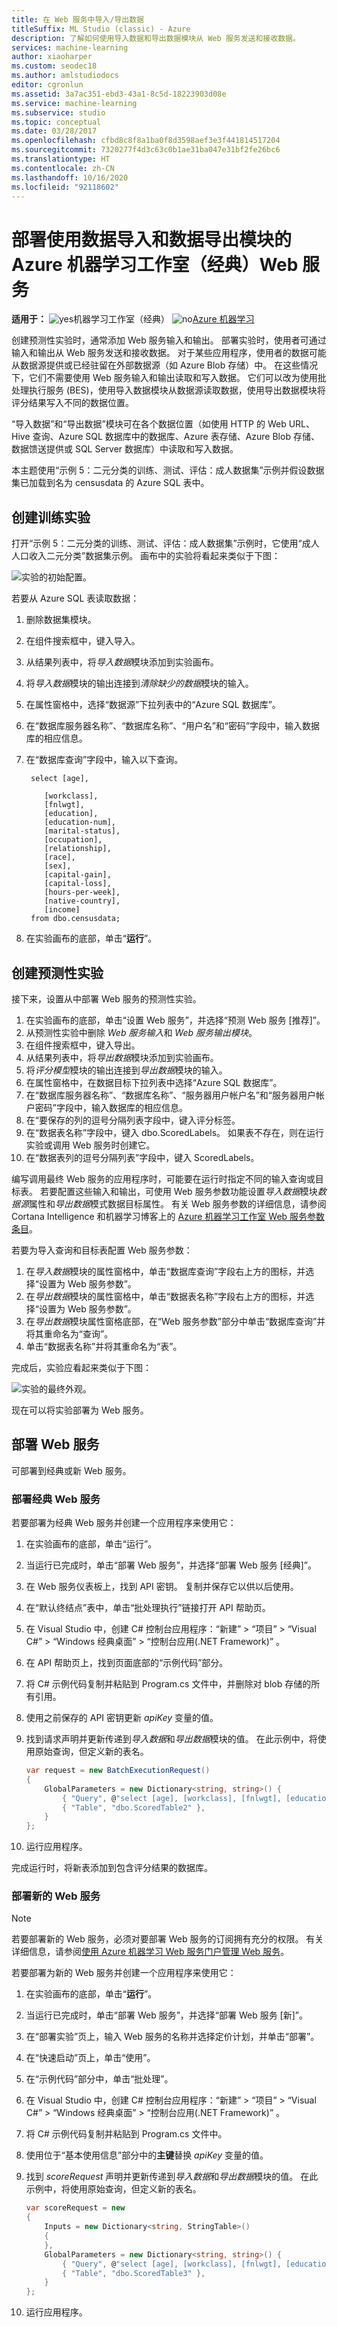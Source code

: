 ```yaml
---
title: 在 Web 服务中导入/导出数据
titleSuffix: ML Studio (classic) - Azure
description: 了解如何使用导入数据和导出数据模块从 Web 服务发送和接收数据。
services: machine-learning
author: xiaoharper
ms.custom: seodec18
ms.author: amlstudiodocs
editor: cgronlun
ms.assetid: 3a7ac351-ebd3-43a1-8c5d-18223903d08e
ms.service: machine-learning
ms.subservice: studio
ms.topic: conceptual
ms.date: 03/28/2017
ms.openlocfilehash: cfbd8c8f8a1ba0f8d3598aef3e3f441814517204
ms.sourcegitcommit: 7320277f4d3c63c0b1ae31ba047e31bf2fe26bc6
ms.translationtype: HT
ms.contentlocale: zh-CN
ms.lasthandoff: 10/16/2020
ms.locfileid: "92118602"
---
```

# <a name="deploy-azure-machine-learning-studio-classic-web-services-that-use-data-import-and-data-export-modules"></a>部署使用数据导入和数据导出模块的 Azure 机器学习工作室（经典）Web 服务

**适用于：**  ![yes](../../../includes/media/aml-applies-to-skus/yes.png)机器学习工作室（经典）   ![no](../../../includes/media/aml-applies-to-skus/no.png)[Azure 机器学习](../compare-azure-ml-to-studio-classic.md)


创建预测性实验时，通常添加 Web 服务输入和输出。 部署实验时，使用者可通过输入和输出从 Web 服务发送和接收数据。 对于某些应用程序，使用者的数据可能从数据源提供或已经驻留在外部数据源（如 Azure Blob 存储）中。 在这些情况下，它们不需要使用 Web 服务输入和输出读取和写入数据。 它们可以改为使用批处理执行服务 (BES)，使用导入数据模块从数据源读取数据，使用导出数据模块将评分结果写入不同的数据位置。

“导入数据”和“导出数据”模块可在各个数据位置（如使用 HTTP 的 Web URL、Hive 查询、Azure SQL 数据库中的数据库、Azure 表存储、Azure Blob 存储、数据馈送提供或 SQL Server 数据库）中读取和写入数据。

本主题使用“示例 5：二元分类的训练、测试、评估：成人数据集”示例并假设数据集已加载到名为 censusdata 的 Azure SQL 表中。

## <a name="create-the-training-experiment"></a>创建训练实验
打开“示例 5：二元分类的训练、测试、评估：成人数据集”示例时，它使用“成人人口收入二元分类”数据集示例。 画布中的实验将看起来类似于下图：

![实验的初始配置。](./media/web-services-that-use-import-export-modules/initial-look-of-experiment.png)

若要从 Azure SQL 表读取数据：

1. 删除数据集模块。
2. 在组件搜索框中，键入导入。
3. 从结果列表中，将*导入数据*模块添加到实验画布。
4. 将*导入数据*模块的输出连接到*清除缺少的数据*模块的输入。
5. 在属性窗格中，选择“数据源”下拉列表中的“Azure SQL 数据库”。
6. 在“数据库服务器名称”、“数据库名称”、“用户名”和“密码”字段中，输入数据库的相应信息。
7. 在“数据库查询”字段中，输入以下查询。

    ```tsql
     select [age],

        [workclass],
        [fnlwgt],
        [education],
        [education-num],
        [marital-status],
        [occupation],
        [relationship],
        [race],
        [sex],
        [capital-gain],
        [capital-loss],
        [hours-per-week],
        [native-country],
        [income]
     from dbo.censusdata;
    ```
8. 在实验画布的底部，单击“**运行**”。

## <a name="create-the-predictive-experiment"></a>创建预测性实验
接下来，设置从中部署 Web 服务的预测性实验。

1. 在实验画布的底部，单击“设置 Web 服务”，并选择“预测 Web 服务 [推荐]”。
2. 从预测性实验中删除 *Web 服务输入*和 *Web 服务输出模块*。
3. 在组件搜索框中，键入导出。
4. 从结果列表中，将*导出数据*模块添加到实验画布。
5. 将*评分模型*模块的输出连接到*导出数据*模块的输入。
6. 在属性窗格中，在数据目标下拉列表中选择“Azure SQL 数据库”。
7. 在“数据库服务器名称”、“数据库名称”、“服务器用户帐户名”和“服务器用户帐户密码”字段中，输入数据库的相应信息。
8. 在“要保存的列的逗号分隔列表字段中，键入评分标签。
9. 在“数据表名称”字段中，键入 dbo.ScoredLabels。 如果表不存在，则在运行实验或调用 Web 服务时创建它。
10. 在“数据表列的逗号分隔列表”字段中，键入 ScoredLabels。

编写调用最终 Web 服务的应用程序时，可能要在运行时指定不同的输入查询或目标表。 若要配置这些输入和输出，可使用 Web 服务参数功能设置*导入数据*模块*数据源*属性和*导出数据*模式数据目标属性。  有关 Web 服务参数的详细信息，请参阅 Cortana Intelligence 和机器学习博客上的 [Azure 机器学习工作室 Web 服务参数条目](https://blogs.technet.microsoft.com/machinelearning/2014/11/25/azureml-web-service-parameters/)。

若要为导入查询和目标表配置 Web 服务参数：

1. 在*导入数据*模块的属性窗格中，单击“数据库查询”字段右上方的图标，并选择“设置为 Web 服务参数”。
2. 在*导出数据*模块的属性窗格中，单击“数据表名称”字段右上方的图标，并选择“设置为 Web 服务参数”。
3. 在*导出数据*模块属性窗格底部，在“Web 服务参数”部分中单击“数据库查询”并将其重命名为“查询”。
4. 单击“数据表名称”并将其重命名为“表”。

完成后，实验应看起来类似于下图：

![实验的最终外观。](./media/web-services-that-use-import-export-modules/experiment-with-import-data-added.png)

现在可以将实验部署为 Web 服务。

## <a name="deploy-the-web-service"></a>部署 Web 服务
可部署到经典或新 Web 服务。

### <a name="deploy-a-classic-web-service"></a>部署经典 Web 服务
若要部署为经典 Web 服务并创建一个应用程序来使用它：

1. 在实验画布的底部，单击“运行”。
2. 当运行已完成时，单击“部署 Web 服务”，并选择“部署 Web 服务 [经典]”。
3. 在 Web 服务仪表板上，找到 API 密钥。 复制并保存它以供以后使用。
4. 在“默认终结点”表中，单击“批处理执行”链接打开 API 帮助页。
5. 在 Visual Studio 中，创建 C# 控制台应用程序：“新建” > “项目” > “Visual C#” > “Windows 经典桌面” > “控制台应用(.NET Framework)”    。
6. 在 API 帮助页上，找到页面底部的“示例代码”部分。
7. 将 C# 示例代码复制并粘贴到 Program.cs 文件中，并删除对 blob 存储的所有引用。
8. 使用之前保存的 API 密钥更新 *apiKey* 变量的值。
9. 找到请求声明并更新传递到*导入数据*和*导出数据*模块的值。 在此示例中，将使用原始查询，但定义新的表名。

    ```csharp
    var request = new BatchExecutionRequest()
    {
        GlobalParameters = new Dictionary<string, string>() {
            { "Query", @"select [age], [workclass], [fnlwgt], [education], [education-num], [marital-status], [occupation], [relationship], [race], [sex], [capital-gain], [capital-loss], [hours-per-week], [native-country], [income] from dbo.censusdata" },
            { "Table", "dbo.ScoredTable2" },
        }
    };
    ```
10. 运行应用程序。

完成运行时，将新表添加到包含评分结果的数据库。

### <a name="deploy-a-new-web-service"></a>部署新的 Web 服务

> [!NOTE]
> 若要部署新的 Web 服务，必须对要部署 Web 服务的订阅拥有充分的权限。 有关详细信息，请参阅[使用 Azure 机器学习 Web 服务门户管理 Web 服务](manage-new-webservice.md)。

若要部署为新的 Web 服务并创建一个应用程序来使用它：

1. 在实验画布的底部，单击“**运行**”。
2. 当运行已完成时，单击“部署 Web 服务”，并选择“部署 Web 服务 [新]”。
3. 在“部署实验”页上，输入 Web 服务的名称并选择定价计划，并单击“部署”。
4. 在“快速启动”页上，单击“使用”。
5. 在“示例代码”部分中，单击“批处理”。
6. 在 Visual Studio 中，创建 C# 控制台应用程序：“新建” > “项目” > “Visual C#” > “Windows 经典桌面” > “控制台应用(.NET Framework)”    。
7. 将 C# 示例代码复制并粘贴到 Program.cs 文件中。
8. 使用位于“基本使用信息”部分中的**主键**替换 *apiKey* 变量的值。
9. 找到 *scoreRequest* 声明并更新传递到*导入数据*和*导出数据*模块的值。 在此示例中，将使用原始查询，但定义新的表名。

    ```csharp
    var scoreRequest = new
    {
        Inputs = new Dictionary<string, StringTable>()
        {
        },
        GlobalParameters = new Dictionary<string, string>() {
            { "Query", @"select [age], [workclass], [fnlwgt], [education], [education-num], [marital-status], [occupation], [relationship], [race], [sex], [capital-gain], [capital-loss], [hours-per-week], [native-country], [income] from dbo.censusdata" },
            { "Table", "dbo.ScoredTable3" },
        }
    };
    ```
10. 运行应用程序。

